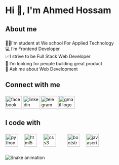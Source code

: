 <h1 align="left">Hi 👋, I'm Ahmed Hossam</h1> 
 
### 
 
<h2 align="left">About me</h2> 
 
### 
 
<p align="left">👨‍💻I'm student at We school For Applied Technology<br>💻 I’m Frontend Developer<br>📈I strive to be  Full Stack Web Developer<br>🤔 I’m looking for people building great product<br>💬 Ask me about Web Development</p> 
 
### 
 
<h2 align="left">Connect with me</h2> 
 
### 
 
<div align="left"> 
  <a href="https://www.facebook.com/share/1FQqvwwruy/" target="_blank"> 
    <img src="https://raw.githubusercontent.com/maurodesouza/profile-readme-generator/master/src/assets/icons/social/facebook/default.svg" width="52" height="40" alt="facebook logo"  /> 
  </a> 
  <a href="https://www.linkedin.com/in/ahossam2573987235063677209876523456ay9869077660709879a1?utm_source=share&utm_campaign=share_via&utm_content=profile&utm_medium=android_app" target="_blank"> 
    <img src="https://raw.githubusercontent.com/maurodesouza/profile-readme-generator/master/src/assets/icons/social/linkedin/default.svg" width="52" height="40" alt="linkedin logo"  /> 
  </a> 
  <a href="https://t.me/Ahmed_Hossam5819" target="_blank"> 
    <img src="https://raw.githubusercontent.com/maurodesouza/profile-readme-generator/master/src/assets/icons/social/telegram/default.svg" width="52" height="40" alt="telegram logo"  /> 
  </a> 
  <a href="https://mail.google.com/mail/u/2/#inbox" target="_blank"> 
    <img src="https://raw.githubusercontent.com/maurodesouza/profile-readme-generator/master/src/assets/icons/social/gmail/default.svg" width="52" height="40" alt="gmail logo"  /> 
  </a> 
</div> 
 
### 
 
<h2 align="left">I code with</h2> 
 
### 
 
<div align="left"> 
  <img src="https://cdn.jsdelivr.net/gh/devicons/devicon/icons/python/python-original.svg" height="40" alt="python logo"  /> 
  <img width="12" /> 
  <img src="https://cdn.jsdelivr.net/gh/devicons/devicon/icons/html5/html5-original.svg" height="40" alt="html5 logo"  /> 
  <img width="12" /> 
  <img src="https://cdn.jsdelivr.net/gh/devicons/devicon/icons/css3/css3-original.svg" height="40" alt="css3 logo"  /> 
  <img width="12" /> 
  <img width="12" /> 
  <img src="https://cdn.jsdelivr.net/gh/devicons/devicon/icons/bootstrap/bootstrap-original.svg" height="40" alt="bootstrap logo"  /> 
  <img width="12" /> 
  <img src="https://cdn.jsdelivr.net/gh/devicons/devicon/icons/javascript/javascript-original.svg" height="40" alt="javascript logo"  /> 
</div> 
 
### 
 
<img src="https://raw.githubusercontent.com/ahmed-hossaam/ahmed-hossaam/output/snake.svg" alt="Snake animation" /> 
 
### 
 
